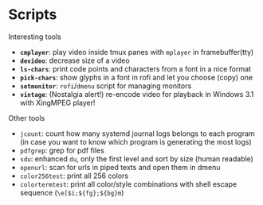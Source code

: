 # Scripts

Interesting tools

- **`cmplayer`**: play video inside tmux panes with `mplayer` in framebuffer(tty)
- **`devideo`**: decrease size of a video
- **`ls-chars`**: print code points and characters from a font in a nice format
- **`pick-chars`**: show glyphs in a font in rofi and let you choose (copy) one
- **`setmonitor`**: `rofi`/`dmenu` script for managing monitors
- **`vintage`**: (Nostalgia alert!) re-encode video for playback in Windows 3.1 with XingMPEG player!

Other tools

- `jcount`: count how many systemd journal logs belongs to each program (in case you want to know which program is generating the most logs)
- `pdfgrep`: grep for pdf files
- `sdu`: enhanced `du`, only the first level and sort by size (human readable)
- `openurl`: scan for urls in piped texts and open them in dmenu
- `color256test`: print all 256 colors
- `colortermtest`: print all color/style combinations with shell escape sequence (`\e[$i;${fg};${bg}m`)
